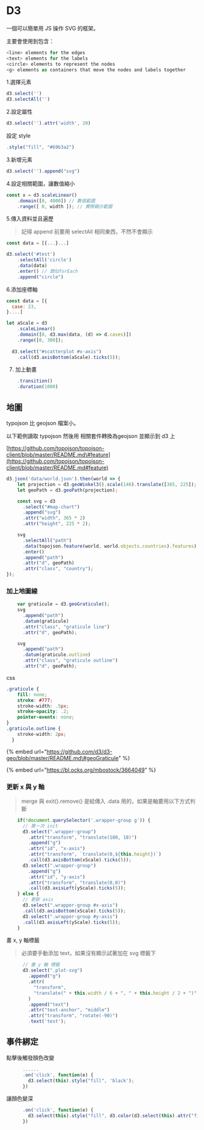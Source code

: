 # D3

一個可以簡單用 JS 操作 SVG 的框架。

主要會使用到包含：

```javascript
<line> elements for the edges
<text> elements for the labels
<circle> elements to represent the nodes
<g> elements as containers that move the nodes and labels together
```

1.選擇元素

```javascript
d3.select('')
d3.selectAll('')
```

2.設定屬性

```javascript
d3.select('').attr('width', 20)
```

設定 style

```javascript
.style("fill", "#69b3a2")
```

3.新增元素

```javascript
d3.select('').append("svg")
```

4.設定相關範圍，讓數值縮小

```javascript
const x = d3.scaleLinear()
    .domain([0, 4000]) // 數值範圍
    .range([ 0, width ]); // 實際顯示範圍
```

5.傳入資料並且遍歷

> 記得 append 前要用 selectAll 相同東西，不然不會顯示

```javascript
const data = [{...}...]

d3.select('#test')
    .selectAll('circle')
    .data(data)
    .enter() // 類似forEach
    .append("circle")
```

6.添加座標軸

```javascript
const data = [{
  case: 23,
}....]

let aScale = d3
    .scaleLinear()
    .domain([0, d3.max(data, (d) => d.cases)])
    .range([0, 300]);
  
  d3.select("#scatterplot #x-axis")
    .call(d3.axisBottom(aScale).ticks(5));
```

7. 加上動畫

```javascript
    .transition()
    .duration(1000)
```

## 地圖

typojson 比 geojson 檔案小。

以下範例讀取 typojson 然後用 相關套件轉換為geojson 並顯示到 d3 上

[https://github.com/topojson/topojson-client/blob/master/README.md\#feature](https://github.com/topojson/topojson-client/blob/master/README.md#feature)

```javascript
d3.json('data/world.json').then(world => {
    let projection = d3.geoWinkel3().scale(140).translate([365, 225]);
    let geoPath = d3.geoPath(projection);

    const svg = d3
      .select("#map-chart")
      .append("svg")
      .attr("width", 365 * 2)
      .attr("height", 225 * 2);

    svg
      .selectAll("path")
      .data(topojson.feature(world, world.objects.countries).features)
      .enter()
      .append("path")
      .attr("d", geoPath)
      .attr("class", "country");
});
```

### 加上地圖線

```javascript
    var graticule = d3.geoGraticule();
    svg
      .append("path")
      .datum(graticule)
      .attr("class", "graticule line")
      .attr("d", geoPath);

    svg
      .append("path")
      .datum(graticule.outline)
      .attr("class", "graticule outline")
      .attr("d", geoPath);
```

css

```css
.graticule {
    fill: none;
    stroke: #777;
    stroke-width: .5px;
    stroke-opacity: .2;
    pointer-events: none;
}
.graticule.outline {
    stroke-width: 2px;
  }
```

{% embed url="https://github.com/d3/d3-geo/blob/master/README.md\#geoGraticule" %}

{% embed url="https://bl.ocks.org/mbostock/3664049" %}

###  更新 x 與 y 軸

> merge 與 exit\(\).remove\(\) 是給傳入 .data 用的，如果是軸要用以下方式判斷

```javascript
    if(!document.querySelector('.wrapper-group g')) {
      // 第一次 init
      d3.select(".wrapper-group")
        .attr("transform", "translate(180, 10)")
        .append("g")
        .attr("id", "x-axis")
        .attr("transform", `translate(0,${this.height})`)
        .call(d3.axisBottom(xScale).ticks(5));
      d3.select(".wrapper-group")
        .append("g")
        .attr("id", "y-axis")
        .attr("transform", "translate(0,0)")
        .call(d3.axisLeft(yScale).ticks(5));
    } else {
      // 更新 axis
      d3.select(".wrapper-group #x-axis")
      .call(d3.axisBottom(xScale).ticks(5));
      d3.select(".wrapper-group #y-axis")
      .call(d3.axisLeft(yScale).ticks(5));
    }
```

畫 x, y 軸標籤

> 必須要手動添加 text，如果沒有顯示試著加在 svg 標籤下

```javascript
      // 畫 y 軸 標籤
      d3.select(".plot-svg")
        .append("g")
        .attr(
          "transform",
          "translate(" + this.width / 6 + ", " + this.height / 2 + ")"
        )
        .append("text")
        .attr("text-anchor", "middle")
        .attr("transform", "rotate(-90)")
        .text('test');
```

## 事件綁定

點擊後觸發顏色改變

```javascript
      ......
      .on('click', function(e) {
        d3.select(this).style("fill", 'black');
      })
```

讓顏色變深

```javascript
      .on('click', function(e) {
        d3.select(this).style("fill", d3.color(d3.select(this).attr("fill")).darker());
      })
```

